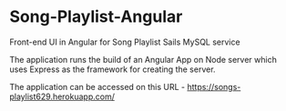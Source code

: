 # Song-Playlist-Angular
Front-end UI in Angular for Song Playlist Sails MySQL service

The application runs the build of an Angular App on Node server which uses Express as the framework for creating the server.

The application can be accessed on this URL - https://songs-playlist629.herokuapp.com/

